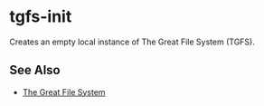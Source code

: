 # tgfs-init

Creates an empty local instance of The Great File System (TGFS).

## See Also
* [The Great File System](https://github.com/reiver/the-great-file-system)
